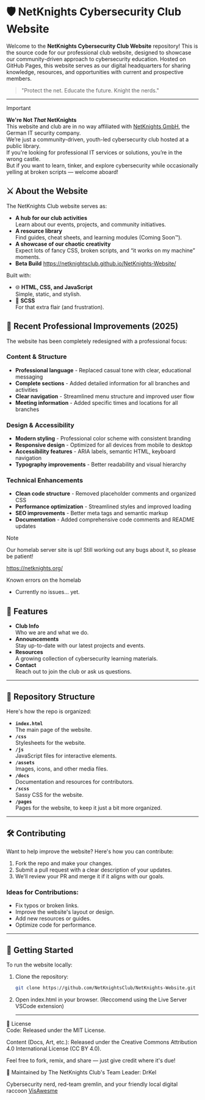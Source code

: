 # 🛡️ NetKnights Cybersecurity Club Website

Welcome to the **NetKnights Cybersecurity Club Website** repository! This is the source code for our professional club website, designed to showcase our community-driven approach to cybersecurity education. Hosted on GitHub Pages, this website serves as our digital headquarters for sharing knowledge, resources, and opportunities with current and prospective members.

> "Protect the net. Educate the future. Knight the nerds."

---

>[!IMPORTANT]
> **We're Not *That* NetKnights**  
> This website and club are in no way affiliated with [NetKnights GmbH](https://netknights.it/en/), the German IT security company.  
> We’re just a community-driven, youth-led cybersecurity club hosted at a public library.  
> If you're looking for professional IT services or solutions, you’re in the wrong castle.  
> But if you want to learn, tinker, and explore cybersecurity while occasionally yelling at broken scripts — welcome aboard!

## ⚔️ About the Website

The NetKnights Club website serves as:
- **A hub for our club activities**  
  Learn about our events, projects, and community initiatives.
- **A resource library**  
  Find guides, cheat sheets, and learning modules (Coming Soon™).
- **A showcase of our chaotic creativity**  
  Expect lots of fancy CSS, broken scripts, and “it works on my machine” moments.
- **Beta Build**
  https://netknightsclub.github.io/NetKnights-Website/

Built with:
- 🌐 **HTML, CSS, and JavaScript**  
  Simple, static, and stylish.
- 🎨 **SCSS**  
  For that extra flair (and frustration).

## 🎨 Recent Professional Improvements (2025)

The website has been completely redesigned with a professional focus:

### Content & Structure
- **Professional language** - Replaced casual tone with clear, educational messaging
- **Complete sections** - Added detailed information for all branches and activities
- **Clear navigation** - Streamlined menu structure and improved user flow
- **Meeting information** - Added specific times and locations for all branches

### Design & Accessibility
- **Modern styling** - Professional color scheme with consistent branding
- **Responsive design** - Optimized for all devices from mobile to desktop
- **Accessibility features** - ARIA labels, semantic HTML, keyboard navigation
- **Typography improvements** - Better readability and visual hierarchy

### Technical Enhancements
- **Clean code structure** - Removed placeholder comments and organized CSS
- **Performance optimization** - Streamlined styles and improved loading
- **SEO improvements** - Better meta tags and semantic markup
- **Documentation** - Added comprehensive code comments and README updates

>[!NOTE]
>Our homelab server site is up! Still working out any bugs about it, so please be patient!
>
>https://netknights.org/

Known errors on the homelab
- Currently no issues... yet.


## 🚀 Features

- **Club Info**  
  Who we are and what we do.
- **Announcements**  
  Stay up-to-date with our latest projects and events.
- **Resources**  
  A growing collection of cybersecurity learning materials.
- **Contact**  
  Reach out to join the club or ask us questions.

---

## 📂 Repository Structure

Here's how the repo is organized:
- **`index.html`**  
  The main page of the website.
- **`/css`**  
  Stylesheets for the website.
- **`/js`**  
  JavaScript files for interactive elements.
- **`/assets`**  
  Images, icons, and other media files.
- **`/docs`**  
  Documentation and resources for contributors.
- **`/scss`**                                                                                                                                                                       
  Sassy CSS for the website.                                                
- **`/pages`**                                                                                                                                                                      
  Pages for the website, to keep it just a bit more organized.

---

## 🛠️ Contributing

Want to help improve the website? Here's how you can contribute:
1. Fork the repo and make your changes.
2. Submit a pull request with a clear description of your updates.
3. We'll review your PR and merge it if it aligns with our goals.

### Ideas for Contributions:
- Fix typos or broken links.
- Improve the website's layout or design.
- Add new resources or guides.
- Optimize code for performance.

---

## 🌟 Getting Started

To run the website locally:

1. Clone the repository:
   ```bash
   git clone https://github.com/NetKnightsClub/NetKnights-Website.git
   
2. Open index.html in your browser. (Reccomend using the Live Server VSCode extension)

   ---
   
📜 License                                                                                                                                                                          
Code: Released under the MIT License.

Content (Docs, Art, etc.): Released under the Creative Commons Attribution 4.0 International License (CC BY 4.0).

Feel free to fork, remix, and share — just give credit where it's due!

🤖 Maintained by
The NetKnights Club's Team Leader: DrKel

Cybersecurity nerd, red-team gremlin, and your friendly local digital raccoon
[VisAwesme](https://github.com/VisAwesme)


